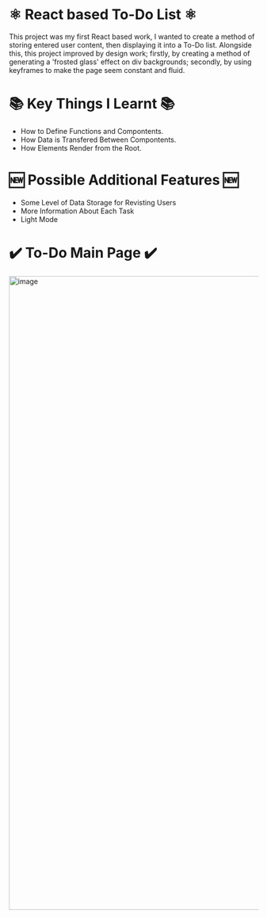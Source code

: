 #  ⚛️ React based To-Do List  ⚛️
This project was my first React based work, I wanted to create a method of storing entered user content, then displaying it into a To-Do list. Alongside this, this project improved by design work; firstly, by creating a method of generating a 'frosted glass' effect on div backgrounds; secondly, by using keyframes to make the page seem constant and fluid.
#  📚 Key Things I Learnt 📚
* How to Define Functions and Compontents.
* How Data is Transfered Between Compontents.
* How Elements Render from the Root.
# 🆕 Possible Additional Features 🆕
- Some Level of Data Storage for Revisting Users
- More Information About Each Task
- Light Mode
# ✔️ To-Do Main Page ✔️
<img width="1279" alt="image" src="https://user-images.githubusercontent.com/64540871/172050635-7415b6ac-be6d-44d4-81ac-a972e81c7cc8.png">
